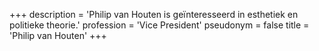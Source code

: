 +++
description = 'Philip van Houten is geïnteresseerd in esthetiek en politieke theorie.'
profession = 'Vice President'
pseudonym = false
title = 'Philip van Houten'
+++
